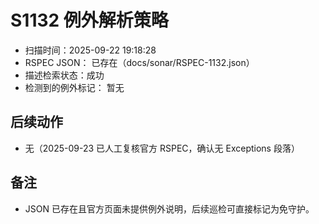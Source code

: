 ﻿# S1132 例外解析策略

- 扫描时间：2025-09-22 19:18:28
- RSPEC JSON：
已存在（docs/sonar/RSPEC-1132.json）
- 描述检索状态：成功
- 检测到的例外标记：
暂无

## 后续动作
- 无（2025-09-23 已人工复核官方 RSPEC，确认无 Exceptions 段落）

## 备注
- JSON 已存在且官方页面未提供例外说明，后续巡检可直接标记为免守护。
